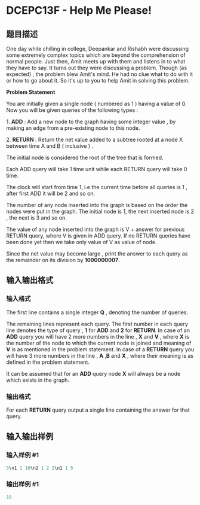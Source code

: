 # DCEPC13F - Help Me Please!

## 题目描述

One day while chilling in college, Deepankar and Rishabh were discussing some extremely complex topics which are beyond the comprehension of normal people. Just then, Amit meets up with them and listens in to what they have to say. It turns out they were discussing a problem. Though (as expected) , the problem blew Amit's mind. He had no clue what to do with it or how to go about it. So it's up to you to help Amit in solving this problem.

**Problem Statement**

You are initially given a single node ( numbered as 1 ) having a value of 0. Now you will be given queries of the following types :

1\. **ADD** : Add a new node to the graph having some integer value , by making an edge from a pre-existing node to this node.

2\. **RETURN** : Return the net value added to a subtree rooted at a node X between time A and B ( inclusive ) .

The initial node is considered the root of the tree that is formed.

Each ADD query will take 1 time unit while each RETURN query will take 0 time.

The clock will start from time 1, i.e the current time before all queries is 1 , after first ADD it will be 2 and so on.

The number of any node inserted into the graph is based on the order the nodes were put in the graph. The initial node is 1, the next inserted node is 2 , the next is 3 and so on.

The value of any node inserted into the graph is V + answer for previous RETURN query, where V is given in ADD query. If no RETURN queries have been done yet then we take only value of V as value of node.

Since the net value may become large , print the answer to each query as the remainder on its division by **1000000007**.

## 输入输出格式

### 输入格式

The first line contains a single integer **Q** , denoting the number of queries.

The remaining lines represent each query. The first number in each query line denotes the type of query , **1** for **ADD** and **2** for **RETURN**. In case of an **ADD** query you will have 2 more numbers in the line , **X** and **V** , where **X** is the number of the node to which the current node is joined and meaning of **V** is as mentioned in the problem statement. In case of a **RETURN** query you will have 3 more numbers in the line , **A** ,**B** and **X** , where their meaning is as defined in the problem statement.

It can be assumed that for an **ADD** query node **X** will always be a node which exists in the graph.

### 输出格式

For each **RETURN** query output a single line containing the answer for that query.

## 输入输出样例

### 输入样例 #1

```cpp
3\n1 1 10\n2 1 2 1\n1 1 5
```


### 输出样例 #1

```cpp
10
```


